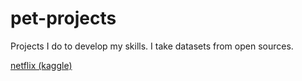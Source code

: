 # pet-projects
Projects I do to develop my skills. I take datasets from open sources.

[netflix (kaggle)](https://github.com/abrakoks/pet-projects/blob/main/kaggle_netflix_al-was-here.ipynb)
